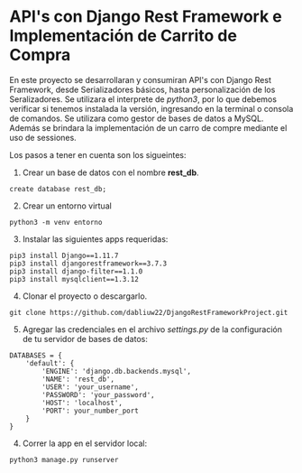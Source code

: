 # API's con Django Rest Framework e Implementación de Carrito de Compra

En este proyecto se desarrollaran y consumiran API's con Django Rest Framework, desde Serializadores básicos,
hasta personalización de los Seralizadores. Se utilizara el interprete de *python3*, por lo que
debemos verificar si tenemos instalada la versión, ingresando en la terminal o consola de comandos.
Se utilizara como gestor de bases de datos a MySQL.
Además se brindara la implementación de un carro de compre mediante el uso de sessiones.

Los pasos a tener en cuenta son los sigueintes:
1. Crear un base de datos con el nombre **rest_db**.
```
create database rest_db;
```
2. Crear un entorno virtual
```
python3 -m venv entorno
```
3. Instalar las siguientes apps requeridas:
```
pip3 install Django==1.11.7
pip3 install djangorestframework==3.7.3
pip3 install django-filter==1.1.0
pip3 install mysqlclient==1.3.12
```
4. Clonar el proyecto o descargarlo.
```
git clone https://github.com/dabliuw22/DjangoRestFrameworkProject.git
```
5. Agregar las credenciales en el archivo *settings.py* de la configuración de tu servidor de bases de datos:
```[python]
DATABASES = {
    'default': {
        'ENGINE': 'django.db.backends.mysql',
        'NAME': 'rest_db',
        'USER': 'your_username',
        'PASSWORD': 'your_password',
        'HOST': 'localhost',
        'PORT': your_number_port
    }
}
```
4. Correr la app en el servidor local:
```
python3 manage.py runserver
```